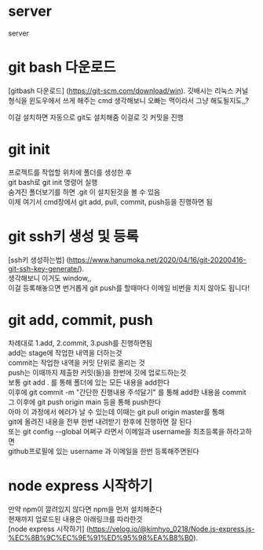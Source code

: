 # server
server


# git bash 다운로드
[gitbash 다운로드] (https://git-scm.com/download/win).
깃배시는 리눅스 커널 형식을 윈도우에서 쓰게 해주는 cmd
생각해보니 오빠는 맥이라서 그냥 해도될지도,,?

이걸 설치하면 자동으로 git도 설치해줌
이걸로 깃 커밋을 진행


# git init
프로젝트를 작업할 위치에 폴더를 생성한 후   
git bash로 git init 명령어 실행   
숨겨진 폴더보기를 하면 .git 이 설치된것을 볼 수 있음   
이제 여기서 cmd창에서 git add, pull, commit, push등을 진행하면 됨   


# git ssh키 생성 및 등록
[ssh키 생성하는법] (https://www.hanumoka.net/2020/04/16/git-20200416-git-ssh-key-generate/).   
생각해보니 이거도 window,,   
이걸 등록해놓으면 번거롭게 git push를 할때마다 이메일 비번을 치지 않아도 됩니다!   


# git add, commit, push 
차례대로 1.add, 2.commit, 3.push를 진행하면됨    
add는 stage에 작업한 내역을 더하는것     
commit는 작업한 내역을 커밋 단위로 올리는 것   
push는 이때까지 제출한 커밋(들)을 한번에 깃에 업로드하는것   
보통 git add . 를 통해 폴더에 있는 모든 내용을 add한다   
이후에 git commit -m "간단한 진행내용 주석달기" 를 통해 add한 내용을 commit   
그 이후에 git push origin main 등을 통해 push한다   
아마 이 과정에서 에러가 날 수 있는데 이때는 git pull origin master를 통해   
git에 올려진 내용을 전부 한번 내려받기 한후에 진행하면 잘 된다   
또는 git config --global 어쩌구 라면서 이메일과 username을 최초등록을 하라고하면   
github프로필에 있는 username 과 이메일을 한번 등록해주면된다   


# node express 시작하기
만약 npm이 깔려있지 않다면 npm을 먼저 설치해준다   
현재까지 업로드된 내용은 아래링크를 따라한것   
[node express 시작하기] (https://velog.io/@kimhyo_0218/Node.js-express.js-%EC%8B%9C%EC%9E%91%ED%95%98%EA%B8%B0).
